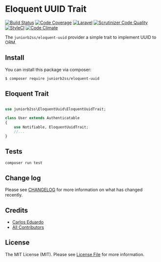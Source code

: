 # Eloquent UUID Trait

[![Build Status](https://travis-ci.org/juniorb2ss/EloquentUuid.svg?branch=master)](https://travis-ci.org/juniorb2ss/laravel-hello-world-package) [![Code Coverage](https://scrutinizer-ci.com/g/juniorb2ss/EloquentUuid/badges/coverage.png?b=master)](https://scrutinizer-ci.com/g/juniorb2ss/laravel-hello-world-package/?branch=master) [![Laravel](https://img.shields.io/badge/Laravel-5.*-green.svg)](https://laravel.com) [![Scrutinizer Code Quality](https://scrutinizer-ci.com/g/juniorb2ss/EloquentUuid/badges/quality-score.png?b=master)](https://scrutinizer-ci.com/g/juniorb2ss/laravel-hello-world-package/?branch=master) [![StyleCI](https://styleci.io/repos/99608750/shield?branch=master)](https://styleci.io/repos/84957945) [![Code Climate](https://codeclimate.com/github/juniorb2ss/EloquentUuid/badges/gpa.svg)](https://codeclimate.com/github/juniorb2ss/laravel-hello-world-package) 


The `juniorb2ss/eloquent-uuid` provider a simple trait to implement UUID to ORM.

## Install

You can install this package via composer:

``` bash
$ composer require juniorb2ss/eloquent-uuid
```

## Eloquent Trait

```php

use juniorb2ss\EloquentUuid\EloquentUuidTrait;

class User extends Authenticatable
{
    use Notifiable, EloquentUuidTrait;
    //...
}
```

## Tests

```bash
composer run test
```

## Change log

Please see [CHANGELOG](CHANGELOG.md) for more information on what has changed recently.

## Credits

- [Carlos Eduardo](https://github.com/juniorb2ss)
- [All Contributors](../../contributors)

## License

The MIT License (MIT). Please see [License File](LICENSE.md) for more information.